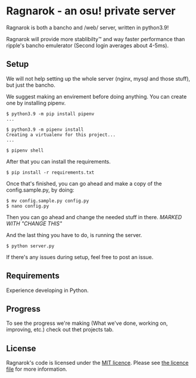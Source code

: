 # Ragnarok - an osu! private server
Ragnarok is both a bancho and /web/ server, written in python3.9!

Ragnarok will provide more stablibilty:tm: and way faster performance than ripple's bancho emulerator (Second login averages about 4-5ms).

## Setup
We will not help setting up the whole server (nginx, mysql and those stuff), but just the bancho.

We suggest making an envirement before doing anything. You can create one by installing pipenv.
```
$ python3.9 -m pip install pipenv
...

$ python3.9 -m pipenv install
Creating a virtualenv for this project...
...

$ pipenv shell
```

After that you can install the requirements.
```
$ pip install -r requirements.txt
```

Once that's finished, you can go ahead and make a copy of the config.sample.py, by doing:
```
$ mv config.sample.py config.py
$ nano config.py
```

Then you can go ahead and change the needed stuff in there. *MARKED WITH "CHANGE THIS"*

And the last thing you have to do, is running the server.
```
$ python server.py
```

If there's any issues during setup, feel free to post an issue.

## Requirements
Experience developing in Python.

## Progress
To see the progress we're making (What we've done, working on, improving, etc.) check out thet projects tab.

## License
Ragnarok's code is licensed under the [MIT licence](https://opensource.org/licenses/MIT). Please see [the licence file](https://github.com/osumitsuha/Ragnarok/blob/main/LICENSE) for more information.